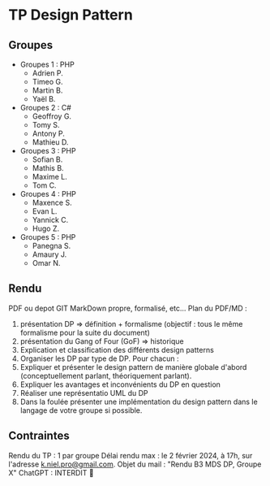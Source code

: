 # TP Design Pattern

## Groupes 

- Groupes 1 : PHP
  - Adrien P.
  - Timeo G.
  - Martin B.
  - Yaël B.
- Groupes 2 : C#
  - Geoffroy G.
  - Tomy S.
  - Antony P.
  - Mathieu D.
- Groupes 3 : PHP
  - Sofian B.
  - Mathis B.
  - Maxime L.
  - Tom C.
- Groupes 4 : PHP
  - Maxence S.
  - Evan L.
  - Yannick C.
  - Hugo Z.
- Groupes 5 : PHP
  - Panegna S.
  - Amaury J.
  - Omar N.

## Rendu

PDF ou depot GIT MarkDown propre, formalisé, etc...
Plan du PDF/MD : 
1. présentation DP => définition + formalisme (objectif : tous le même formalisme pour la suite du document)
2. présentation du Gang of Four (GoF) => historique
3. Explication et classification des différents design patterns
4. Organiser les DP par type de DP. Pour chacun : 
  1. Expliquer et présenter le design pattern de manière globale d'abord (conceptuellement parlant, théoriquement parlant).
  2. Expliquer les avantages et inconvénients du DP en question
  3. Réaliser une représentatio UML du DP
  4. Dans la foulée présenter une implémentation du design pattern dans le langage de votre groupe si possible.

## Contraintes

Rendu du TP : 1 par groupe
Délai rendu max : le 2 février 2024, à 17h, sur l'adresse k.niel.pro@gmail.com. 
Objet du mail : "Rendu B3 MDS DP, Groupe X"
ChatGPT : INTERDIT 🚫





